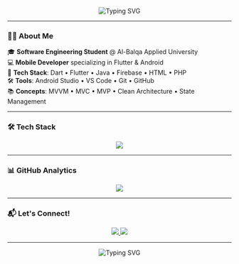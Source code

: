 <p align="center">
  <img src="https://readme-typing-svg.demolab.com?font=Fira+Code&size=26&pause=1000&color=00FFF0&center=true&vCenter=true&width=500&lines=Hi+I'm+Aghar+Sukarieh;Software+Engineering+Student; Flutter+%7C+Dart+%7C+Java+%7C+Android+Dev;Web+%7C+Firebase+%7C+GitHub+%7C+Git;Welcome+to+my+GitHub+profile!" alt="Typing SVG" />
</p>

---

### 👨‍💻 About Me

🎓 **Software Engineering Student** @ Al-Balqa Applied University  
💻 **Mobile Developer** specializing in Flutter & Android  
🚀 **Tech Stack**: Dart • Flutter • Java • Firebase • HTML • PHP  
🛠️ **Tools**: Android Studio • VS Code • Git • GitHub  
📚 **Concepts**: MVVM • MVC • MVP • Clean Architecture • State Management  

---

### 🛠️ Tech Stack

<p align="center">
  <img src="https://skillicons.dev/icons?i=dart,flutter,androidstudio,java,firebase,html,php,vscode,git,github" />
</p>

---



### 📊 GitHub Analytics



<p align="center">
  <img src="https://github-profile-summary-cards.vercel.app/api/cards/profile-details?username=AgharSukarieh&theme=tokyonight"/>
</p>

---

### 📬 Let's Connect!

<p align="center">
  <a href="mailto:agharsukarieh@gmail.com">
    <img src="https://img.shields.io/badge/Gmail-D14836?style=for-the-badge&logo=gmail&logoColor=white"/>
  </a>
  <a href="https://github.com/AgharSukarieh">
    <img src="https://img.shields.io/badge/GitHub-100000?style=for-the-badge&logo=github&logoColor=white"/>
  </a>
</p>

---


<p align="center">
  <img src="https://readme-typing-svg.demolab.com?font=Fira+Code&size=26&pause=1000&color=00FFF0&center=true&vCenter=true&width=500&lines=Thanks+for+visiting!" alt="Typing SVG" />
</p>
